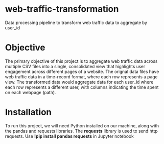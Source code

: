 # web-traffic-transformation
Data processing pipeline to transform web traffic data to aggregate by user_id

# Objective
The primary objective of this project is to aggregate web traffic data across multiple CSV files into a single, consolidated view that highlights user engagement across different pages of a website.
The orignal data files have web traffic data in a time-record format, where each row represents a page view. The transformed data would aggregate data for each user_id where each row represents a different user, with columns indicating the time spent on each webpage (path). 

# Installation
To run this project, we will need Python installed on our machine, along with the pandas and requests libraries. The **requests** library is used to send http requests. 
Use **!pip install pandas requests** in Jupyter notebook



